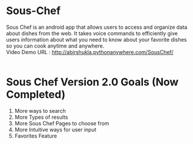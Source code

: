 # Sous-Chef
Sous Chef is an android app that allows users to access and organize data about dishes from the web. It takes voice commands to efficiently give users information about what you need to know about your favorite dishes so you can cook anytime and anywhere. 
<br/>
Video Demo URL : http://abirshukla.pythonanywhere.com/SousChef/ <br/>
<br/>


# Sous Chef Version 2.0 Goals (Now Completed)
1. More ways to search
2. More Types of results
3. More Sous Chef Pages to choose from
4. More Intuitive ways for user input
5. Favorites Feature
